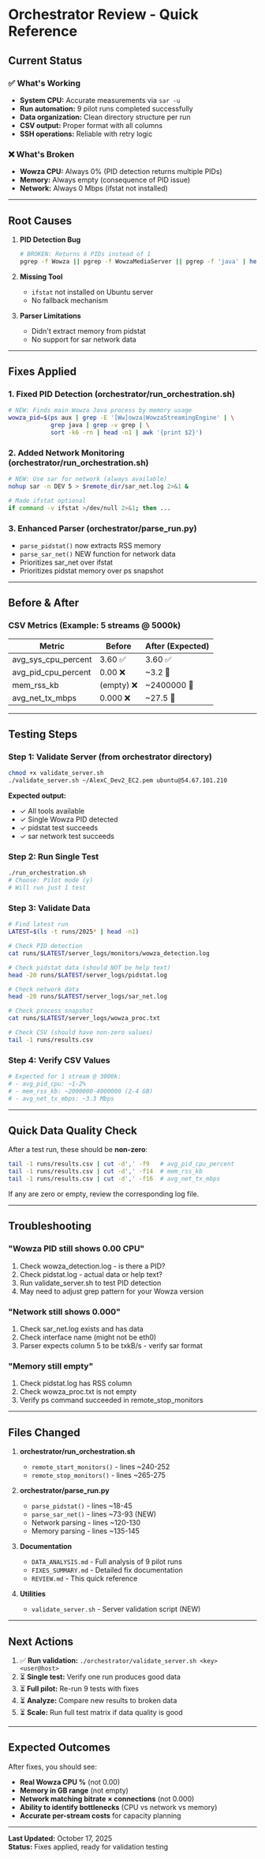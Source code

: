 # Orchestrator Review - Quick Reference

## Current Status

### ✅ What's Working
- **System CPU:** Accurate measurements via `sar -u`
- **Run automation:** 9 pilot runs completed successfully  
- **Data organization:** Clean directory structure per run
- **CSV output:** Proper format with all columns
- **SSH operations:** Reliable with retry logic

### ❌ What's Broken  
- **Wowza CPU:** Always 0% (PID detection returns multiple PIDs)
- **Memory:** Always empty (consequence of PID issue)
- **Network:** Always 0 Mbps (ifstat not installed)

---

## Root Causes

1. **PID Detection Bug**
   ```bash
   # BROKEN: Returns 6 PIDs instead of 1
   pgrep -f Wowza || pgrep -f WowzaMediaServer || pgrep -f 'java' | head -n1
   ```

2. **Missing Tool**
   - `ifstat` not installed on Ubuntu server
   - No fallback mechanism

3. **Parser Limitations**
   - Didn't extract memory from pidstat
   - No support for sar network data

---

## Fixes Applied

### 1. Fixed PID Detection (orchestrator/run_orchestration.sh)
```bash
# NEW: Finds main Wowza Java process by memory usage
wowza_pid=$(ps aux | grep -E '[Ww]owza|WowzaStreamingEngine' | \
            grep java | grep -v grep | \
            sort -k6 -rn | head -n1 | awk '{print $2}')
```

### 2. Added Network Monitoring (orchestrator/run_orchestration.sh)
```bash
# NEW: Use sar for network (always available)
nohup sar -n DEV 5 > $remote_dir/sar_net.log 2>&1 &

# Made ifstat optional
if command -v ifstat >/dev/null 2>&1; then ...
```

### 3. Enhanced Parser (orchestrator/parse_run.py)
- `parse_pidstat()` now extracts RSS memory
- `parse_sar_net()` NEW function for network data
- Prioritizes sar_net over ifstat
- Prioritizes pidstat memory over ps snapshot

---

## Before & After

### CSV Metrics (Example: 5 streams @ 5000k)

| Metric | Before | After (Expected) |
|--------|--------|------------------|
| avg_sys_cpu_percent | 3.60 ✅ | 3.60 ✅ |
| avg_pid_cpu_percent | 0.00 ❌ | ~3.2 🎯 |
| mem_rss_kb | (empty) ❌ | ~2400000 🎯 |
| avg_net_tx_mbps | 0.000 ❌ | ~27.5 🎯 |

---

## Testing Steps

### Step 1: Validate Server (from orchestrator directory)
```bash
chmod +x validate_server.sh
./validate_server.sh ~/AlexC_Dev2_EC2.pem ubuntu@54.67.101.210
```

**Expected output:**
- ✓ All tools available
- ✓ Single Wowza PID detected
- ✓ pidstat test succeeds
- ✓ sar network test succeeds

### Step 2: Run Single Test
```bash
./run_orchestration.sh
# Choose: Pilot mode (y)
# Will run just 1 test
```

### Step 3: Validate Data
```bash
# Find latest run
LATEST=$(ls -t runs/2025* | head -n1)

# Check PID detection
cat runs/$LATEST/server_logs/monitors/wowza_detection.log

# Check pidstat data (should NOT be help text)
head -20 runs/$LATEST/server_logs/pidstat.log

# Check network data
head -20 runs/$LATEST/server_logs/sar_net.log

# Check process snapshot
cat runs/$LATEST/server_logs/wowza_proc.txt

# Check CSV (should have non-zero values)
tail -1 runs/results.csv
```

### Step 4: Verify CSV Values
```bash
# Expected for 1 stream @ 3000k:
# - avg_pid_cpu: ~1-2%
# - mem_rss_kb: ~2000000-4000000 (2-4 GB)
# - avg_net_tx_mbps: ~3.3 Mbps
```

---

## Quick Data Quality Check

After a test run, these should be **non-zero**:
```bash
tail -1 runs/results.csv | cut -d',' -f9   # avg_pid_cpu_percent
tail -1 runs/results.csv | cut -d',' -f14  # mem_rss_kb
tail -1 runs/results.csv | cut -d',' -f16  # avg_net_tx_mbps
```

If any are zero or empty, review the corresponding log file.

---

## Troubleshooting

### "Wowza PID still shows 0.00 CPU"
1. Check wowza_detection.log - is there a PID?
2. Check pidstat.log - actual data or help text?
3. Run validate_server.sh to test PID detection
4. May need to adjust grep pattern for your Wowza version

### "Network still shows 0.000"
1. Check sar_net.log exists and has data
2. Check interface name (might not be eth0)
3. Parser expects column 5 to be txkB/s - verify sar format

### "Memory still empty"
1. Check pidstat.log has RSS column
2. Check wowza_proc.txt is not empty
3. Verify ps command succeeded in remote_stop_monitors

---

## Files Changed

1. **orchestrator/run_orchestration.sh**
   - `remote_start_monitors()` - lines ~240-252
   - `remote_stop_monitors()` - lines ~265-275

2. **orchestrator/parse_run.py**
   - `parse_pidstat()` - lines ~18-45
   - `parse_sar_net()` - lines ~73-93 (NEW)
   - Network parsing - lines ~120-130
   - Memory parsing - lines ~135-145

3. **Documentation**
   - `DATA_ANALYSIS.md` - Full analysis of 9 pilot runs
   - `FIXES_SUMMARY.md` - Detailed fix documentation
   - `REVIEW.md` - This quick reference

4. **Utilities**
   - `validate_server.sh` - Server validation script (NEW)

---

## Next Actions

1. ✅ **Run validation:** `./orchestrator/validate_server.sh <key> <user@host>`
2. ⏳ **Single test:** Verify one run produces good data
3. ⏳ **Full pilot:** Re-run 9 tests with fixes
4. ⏳ **Analyze:** Compare new results to broken data
5. ⏳ **Scale:** Run full test matrix if data quality is good

---

## Expected Outcomes

After fixes, you should see:
- **Real Wowza CPU %** (not 0.00)
- **Memory in GB range** (not empty)  
- **Network matching bitrate × connections** (not 0.000)
- **Ability to identify bottlenecks** (CPU vs network vs memory)
- **Accurate per-stream costs** for capacity planning

---

**Last Updated:** October 17, 2025  
**Status:** Fixes applied, ready for validation testing
